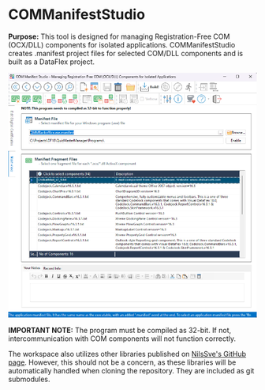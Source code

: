 # **COMManifestStudio**

**Purpose:** This tool is designed for managing Registration-Free COM (OCX/DLL) components for isolated applications. COMManifestStudio creates .manifest project files for selected COM/DLL components and is built as a DataFlex project.

![Sample: COM Manifest Studio Program Interface](Bitmaps/COMManifestStudio.png)

**IMPORTANT NOTE:** The program must be compiled as 32-bit. If not, intercommunication with COM components will not function correctly.

The workspace also utilizes other libraries published on [NilsSve's GitHub page](https://github.com/NilsSve). However, this should not be a concern, as these libraries will be automatically handled when cloning the repository. They are included as git submodules.
